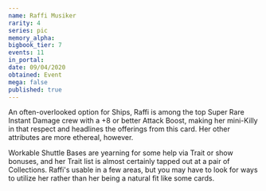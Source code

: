 ```yaml
---
name: Raffi Musiker
rarity: 4
series: pic
memory_alpha:
bigbook_tier: 7
events: 11
in_portal:
date: 09/04/2020
obtained: Event
mega: false
published: true
---
```


An often-overlooked option for Ships, Raffi is among the top Super Rare Instant Damage crew with a +8 or better Attack Boost, making her mini-Killy in that respect and headlines the offerings from this card. Her other attributes are more ethereal, however.

Workable Shuttle Bases are yearning for some help via Trait or show bonuses, and her Trait list is almost certainly tapped out at a pair of Collections. Raffi's usable in a few areas, but you may have to look for ways to utilize her rather than her being a natural fit like some cards.
